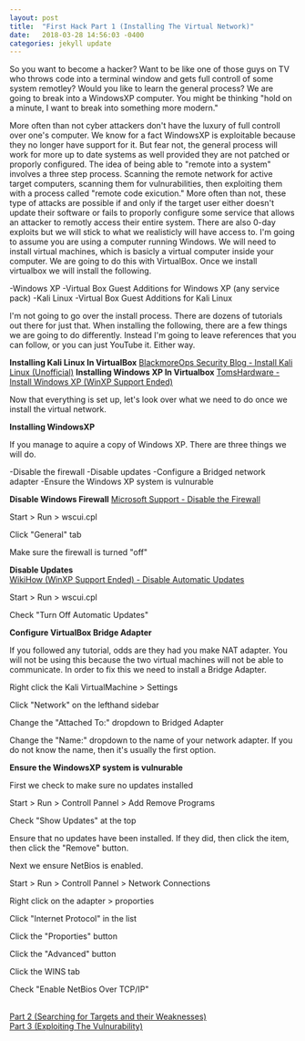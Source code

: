 ```yaml
---
layout: post
title:  "First Hack Part 1 (Installing The Virtual Network)"
date:   2018-03-28 14:56:03 -0400
categories: jekyll update
---
```


So you want to become a hacker? Want to be like one of those guys on TV who throws code into a terminal window and gets full controll of some system remotley? Would you like to learn the general process? We are going to break into a WindowsXP computer. You might be thinking "hold on a minute, I want to break into something more modern."

More often than not cyber attackers don't have the luxury of full controll over one's computer. We know for a fact WindowsXP is exploitable because they no longer have support for it. But fear not, the general process will work for more up to date systems as well provided they are not patched or proporly configured. The idea of being able to "remote into a system" involves a three step process. Scanning the remote network for active target computers, scanning them for vulnurabilities, then exploiting them with a process called "remote code exicution." More often than not, these type of attacks are possible if and only if the target user either doesn't update their software or fails to proporly configure some service that allows an attacker to remotly access their entire system. There are also 0-day exploits but we will stick to what we realisticly will have access to. I'm going to assume you are using a computer running Windows. We will need to install virtual machines, which is basicly a virtual computer inside your computer. We are going to do this with VirtualBox. Once we install virtualbox we will install the following.

-Windows XP
-Virtual Box Guest Additions for Windows XP (any service pack)
-Kali Linux
-Virtual Box Guest Additions for Kali Linux

I'm not going to go over the install process. There are dozens of tutorials out there for just that. When installing the following, there are a few things we are going to do differently. Instead I'm going to leave references that you can follow, or you can just YouTube it. Either way.

<b>Installing Kali Linux In VirtualBox</b>
[BlackmoreOps Security Blog - Install Kali Linux (Unofficial)][Kali-Install]
<b>Installing Windows XP In Virtualbox</b>
[TomsHardware - Install Windows XP (WinXP Support Ended)][WinXP-Install]

Now that everything is set up, let's look over what we need to do once we install the virtual network.

<b>Installing WindowsXP</b>

If you manage to aquire a copy of Windows XP. There are three things we will do.

-Disable the firewall
-Disable updates
-Configure a Bridged network adapter
-Ensure the Windows XP system is vulnurable

<b>Disable Windows Firewall</b>
[Microsoft Support - Disable the Firewall][Microsoft-Support-Firewall]

Start > Run > wscui.cpl

Click "General" tab

Make sure the firewall is turned "off"

<b>Disable Updates</b>
<br>[WikiHow (WinXP Support Ended) - Disable Automatic Updates][Wikihow-Disable-Updates]

Start > Run > wscui.cpl

Check "Turn Off Automatic Updates"

<b>Configure VirtualBox Bridge Adapter</b>

If you followed any tutorial, odds are they had you make NAT adapter. You will not be using this because the two virtual machines will not be able to communicate. In order to fix this we need to install a Bridge Adapter.

Right click the Kali VirtualMachine > Settings

Click "Network" on the lefthand sidebar

Change the "Attached To:" dropdown to Bridged Adapter

Change the "Name:" dropdown to the name of your network adapter. If you do not know the name, then it's usually the first option.

<b>Ensure the WindowsXP system is vulnurable</b>

First we check to make sure no updates installed

Start > Run > Controll Pannel > Add Remove Programs

Check "Show Updates" at the top

Ensure that no updates have been installed. If they did, then click the item, then click the "Remove" button.

Next we ensure NetBios is enabled.

Start > Run > Controll Pannel > Network Connections

Right click on the adapter > proporties

Click "Internet Protocol" in the list

Click the "Proporties" button

Click the "Advanced" button

Click the WINS tab

Check "Enable NetBios Over TCP/IP"

<br>[Part 2 (Searching for Targets and their Weaknesses)][part-2]
<br>[Part 3 (Exploiting The Vulnurability)][part-3]

[part-2]: MS08_067_Part_2.html
[part-3]: MS08_067_Part_3.html
[Kali-Install]: https://www.blackmoreops.com/2014/04/08/detailed-guide-installing-kali-linux-on-virtualbox/
[WinXP-Install]: http://www.tomshardware.com/faq/id-1853121/set-virtual-windows-machine-virtualbox.html
[Microsoft-Support-Firewall]: https://support.microsoft.com/en-us/help/875356/how-to-configure-the-windows-firewall-feature-in-windows-xp-service-pa
[Wikihow-Disable-Updates]: https://www.wikihow.com/Turn-Off-Microsoft-Updates-in-Windows-XP

